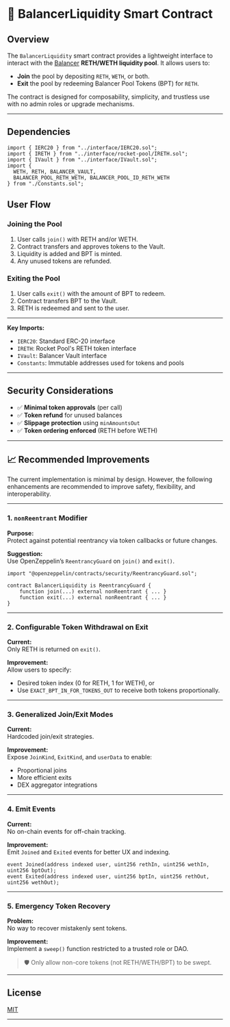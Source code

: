 # 🧾 BalancerLiquidity Smart Contract

## Overview

The `BalancerLiquidity` smart contract provides a lightweight interface to interact with the [Balancer](https://balancer.fi) **RETH/WETH liquidity pool**. It allows users to:

- **Join** the pool by depositing `RETH`, `WETH`, or both.
- **Exit** the pool by redeeming Balancer Pool Tokens (BPT) for `RETH`.

The contract is designed for composability, simplicity, and trustless use with no admin roles or upgrade mechanisms.

---

## Dependencies

```solidity
import { IERC20 } from "../interface/IERC20.sol";
import { IRETH } from "../interface/rocket-pool/IRETH.sol";
import { IVault } from "../interface/IVault.sol";
import {
  WETH, RETH, BALANCER_VAULT,
  BALANCER_POOL_RETH_WETH, BALANCER_POOL_ID_RETH_WETH
} from "./Constants.sol";
```

## User Flow

### Joining the Pool

1. User calls `join()` with RETH and/or WETH.
2. Contract transfers and approves tokens to the Vault.
3. Liquidity is added and BPT is minted.
4. Any unused tokens are refunded.

### Exiting the Pool

1. User calls `exit()` with the amount of BPT to redeem.
2. Contract transfers BPT to the Vault.
3. RETH is redeemed and sent to the user.

---

**Key Imports:**

- `IERC20`: Standard ERC-20 interface
- `IRETH`: Rocket Pool's RETH token interface
- `IVault`: Balancer Vault interface
- `Constants`: Immutable addresses used for tokens and pools

---



## Security Considerations

- ✅ **Minimal token approvals** (per call)
- ✅ **Token refund** for unused balances
- ✅ **Slippage protection** using `minAmountsOut`
- ✅ **Token ordering enforced** (RETH before WETH)

---

## 📈 Recommended Improvements

The current implementation is minimal by design. However, the following enhancements are recommended to improve safety, flexibility, and interoperability.

---

### 1. `nonReentrant` Modifier

**Purpose:**  
Protect against potential reentrancy via token callbacks or future changes.

**Suggestion:**  
Use OpenZeppelin’s `ReentrancyGuard` on `join()` and `exit()`.

```solidity
import "@openzeppelin/contracts/security/ReentrancyGuard.sol";

contract BalancerLiquidity is ReentrancyGuard {
    function join(...) external nonReentrant { ... }
    function exit(...) external nonReentrant { ... }
}
```

---

### 2. Configurable Token Withdrawal on Exit

**Current:**  
Only RETH is returned on `exit()`.

**Improvement:**  
Allow users to specify:
- Desired token index (0 for RETH, 1 for WETH), or
- Use `EXACT_BPT_IN_FOR_TOKENS_OUT` to receive both tokens proportionally.

---

### 3. Generalized Join/Exit Modes

**Current:**  
Hardcoded join/exit strategies.

**Improvement:**  
Expose `JoinKind`, `ExitKind`, and `userData` to enable:
- Proportional joins
- More efficient exits
- DEX aggregator integrations

---

### 4. Emit Events

**Current:**  
No on-chain events for off-chain tracking.

**Improvement:**  
Emit `Joined` and `Exited` events for better UX and indexing.

```solidity
event Joined(address indexed user, uint256 rethIn, uint256 wethIn, uint256 bptOut);
event Exited(address indexed user, uint256 bptIn, uint256 rethOut, uint256 wethOut);
```

---

### 5. Emergency Token Recovery

**Problem:**  
No way to recover mistakenly sent tokens.

**Improvement:**  
Implement a `sweep()` function restricted to a trusted role or DAO.

> 🛡️ Only allow non-core tokens (not RETH/WETH/BPT) to be swept.

---

## License

[MIT](./LICENSE)

---
